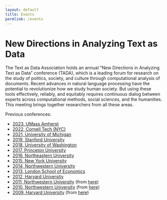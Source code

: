 ```yaml
---
layout: default
title: Events
permlink: /events
---
```


# New Directions in Analyzing Text as Data

The Text as Data Association holds an annual “New Directions in Analyzing Text as Data” conference (TADA),
which is
a leading forum for research on the study of politics, society, and culture through computational analysis of documents. Recent advances in natural language processing have the potential to revolutionize how we study human society. But using these tools effectively, reliably, and equitably requires continuous dialog between experts across computational methods, social sciences, and the humanities.
This meeting brings together researchers from all these areas.

Previous conferences:

-   [2023, UMass Amherst](https://tada2023.org/)
-   <a href="https://tada2022.org/">2022, Cornell Tech (NYC)</a>
-   <a href="https://tada2021.org/">2021, University of Michigan</a>
-   <a href="http://web.archive.org/web/20200803225511/http://textasdata2019.net/">2019, Stanford University</a>
-	<a href="http://web.archive.org/web/20220627214230/https://nlp.washington.edu/tada2018">2018, University of Washington</a>
-	<a href="https://textasdata2017.net/">2017, Princeton University</a>
-	<a href="https://www.northeastern.edu/textasdata2016/">2016, Northeastern University</a>
-	<a href="http://web.archive.org/web/20171109052848/http://textasdata.nyudatascience.org/">2015, New York University</a>
-	<a href="https://projects.iq.harvard.edu/ptr/uncements/new-directions-analyzing-text-data">2014, Northwestern University</a>
-	<a href="https://kenbenoit.net/new-directions-in-analyzing-text-as-data-workshop-2013/">2013, London School of Economics</a>
-	<a href="https://www.cs.cornell.edu/home/llee/extra/new-directions-analyzing-text-data-2012.html">2012, Harvard University</a>
-   [2011, Northwestern University](/images/Text-as-Data-Agenda-2011-FINAL-1.pdf) (from [here](https://quanttext.com/wp-content/uploads/2018/09/Text-as-Data-Agenda-2011-FINAL-1.pdf  
))
-   [2010, Northwestern University](/images/2010_TextAsDataAgenda.pdf) (from [here](https://www.cs.cornell.edu/home/llee/extra/TextAsDataAgenda.doc))
-   [2009, Harvard University](/images/2009_NewDirectionsInTextAnalysisAgenda.pdf) (from [here](https://www.cs.cornell.edu/home/llee/extra/NewDirectionsInTextAnalysisAgenda.doc))


<!--
<div>
<iframe src="https://calendar.google.com/calendar/embed?src=ulh7aikc87urba28um67eui7u4%40group.calendar.google.com&ctz=Europe/London" style="border: 0" width="800" height="600" frameborder="0" scrolling="no"></iframe>
</div> -->
